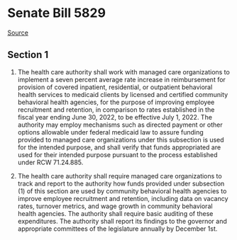 # Senate Bill 5829

[Source](http://lawfilesext.leg.wa.gov/biennium/2021-22/Pdf/Bills/Senate%20Bills/5829.pdf)
## Section 1
1. The health care authority shall work with managed care organizations to implement a seven percent average rate increase in reimbursement for provision of covered inpatient, residential, or outpatient behavioral health services to medicaid clients by licensed and certified community behavioral health agencies, for the purpose of improving employee recruitment and retention, in comparison to rates established in the fiscal year ending June 30, 2022, to be effective July 1, 2022. The authority may employ mechanisms such as directed payment or other options allowable under federal medicaid law to assure funding provided to managed care organizations under this subsection is used for the intended purpose, and shall verify that funds appropriated are used for their intended purpose pursuant to the process established under RCW 71.24.885.

2. The health care authority shall require managed care organizations to track and report to the authority how funds provided under subsection (1) of this section are used by community behavioral health agencies to improve employee recruitment and retention, including data on vacancy rates, turnover metrics, and wage growth in community behavioral health agencies. The authority shall require basic auditing of these expenditures. The authority shall report its findings to the governor and appropriate committees of the legislature annually by December 1st.

